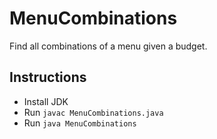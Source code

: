 # MenuCombinations
Find all combinations of a menu given a budget.

## Instructions

* Install JDK
* Run `javac MenuCombinations.java`
* Run `java MenuCombinations`
